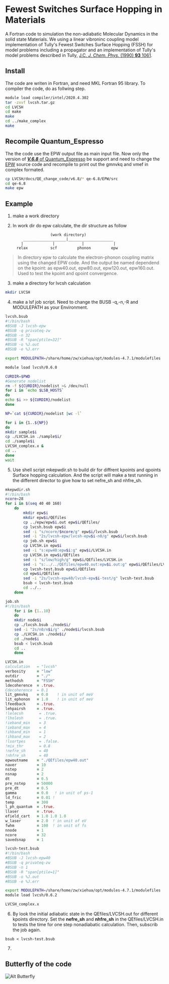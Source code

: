 # Fewest Switches Surface Hopping in Materials

A Fortran code to simulation the non-adiabatic Molecular Dynamics in the solid state Materials.
We using a linear vibroninc coupling model implementation of Tully's Fewest Switches Surface Hopping (FSSH) for model problems including
a propagator and an implementation of Tully's model problems described in Tully, [J.C. _J. Chem. Phys._ (1990) **93** 1061](https://aip.scitation.org/doi/abs/10.1063/1.459170).

## Install

The code are writen in Fortran, and need MKL Fortran 95 library. To compiler the code, do as follwing step.

```bash {.line-numbers}
module load compiler/intel/2020.4.302
tar -zxvf lvcsh.tar.gz
cd LVCSH  
cd make  
make    
cd ../make_complex  
make  
```

## Recompile Quantum_Espresso

The the code use the EPW output file as main input file. Now only the version of [***V.6.8*** of Quantum_Espresso](https://github.com/QEF/q-e/releases/tag/qe-6.8) be support and need to change the [EPW](https://epw-code.org/) source code and recompile to print out the gmnvkq and vmef in complex formated.

```bash {.line-numbers}
cp LVCSH/docs/QE_change_code/v6.8/* qe-6.8/EPW/src
cd qe-6.8
make epw
```  

## Example

1. make a work directory  

2. In work dir do epw calculate, the dir structure as follow  

```
                    (work directory)  
        ___________________|____________________
       |             |            |             |     
     relax          scf         phonon         epw 
```  

>In directory epw to calculate the electron-phonon coupling matrix using the changed EPW code. And the output be named dependend on the kpoint: as epw40.out, epw80.out, epw120.out, epw160.out. Used to test the kpoint and qpoint convergence.  

3. make a directory for lvcsh calculation  

```bash
mkdir LVCSH
```

4. make a lsf job script. Need to change the BUSB -q,-n,-R and MODULEPATH as your Environment.   

```bash
lvcsh.bsub
#!/bin/bash
#BSUB -J lvcsh-epw
#BSUB -q privateq-zw
#BSUB -n 32
#BSUB -R "span[ptile=32]"
#BSUB -o %J.out
#BSUB -e %J.err

export MODULEPATH=/share/home/zw/xiehua/opt/modules-4.7.1/modulefiles

module load lvcsh/0.6.0

CURDIR=$PWD
#Generate nodelist
rm -f ${CURDIR}/nodelist >& /dev/null
for i in `echo $LSB_HOSTS`
do
echo $i >> ${CURDIR}/nodelist
done

NP=`cat ${CURDIR}/nodelist |wc -l`

for i in {1..${NP}}
do
mkdir sample$i
cp ./LVCSH.in ./sample$i/
cd ./sample$i
LVCSH_complex.x &
cd ..
done
wait

```

5. Use shell script mkepwdir.sh to build dir for diffrent kpoints and qpoints Surface hopping calculation. And the script will make a test running in the different director to give how to set nefre_sh and nhfre_sh.  

```bash
mkepwdir.sh
#!/bin/bash
ncore=28
for i in $(seq 40 40 160)
    do 
        mkdir epw$i
        mkdir epw$i/QEfiles
        cp ../epw/epw$i.out epw$i/QEfiles/
        cp lvcsh.bsub epw$i
        sed -i "s/ncore/$ncore/g" epw$i/lvcsh.bsub
        sed -i "2s/lvcsh-epw/lvcsh-epw$i-n0/g" epw$i/lvcsh.bsub
        cp job.sh epw$i
        cp LVCSH.in epw$i
        sed -i "s:epw40:epw$i:g" epw$i/LVCSH.in
        cp LVCSH.in epw$i/QEfiles
        sed -i "s/low/high/g" epw$i/QEfiles/LVCSH.in
        sed -i "s:../../QEfiles/epw40.out:epw$i.out:g" epw$i/QEfiles/LVCSH.in
        cp lvcsh-test.bsub epw$i/QEfiles
        cd epw$i/QEfiles
        sed -i "2s/lvcsh-epw40/lvcsh-epw$i-test/g" lvcsh-test.bsub
        bsub < lvcsh-test.bsub
        cd ../..
    done
```  

```bash
job.sh
#!/bin/bash
    for i in {1..10}
    do 
    mkdir node$i
    cp ./lvcsh.bsub ./node$i/
    sed -i "2s/n0/n$i/g" ./node$i/lvcsh.bsub
    cp ./LVCSH.in ./node$i/
    cd ./node$i
    bsub < lvcsh.bsub
    cd ..
    done  
```

```fortran
LVCSH.in
calculation   = "lvcsh"
verbosity     = "low"
outdir        = "./"
methodsh      = "FSSH"
ldecoherence  = .true.
Cdecoherence  = 0.1
lit_gmnvkq    = 0.0    ! in unit of meV
lit_ephonon   = 1.0    ! in unit of meV
lfeedback     = .true.
lehpairsh     = .true.
!lelecsh       = .true.
!lholesh       = .true.
!ieband_min    = 3
!ieband_max    = 4
!ihband_min    = 1
!ihband_max    = 2
!lsortpes      = .false.
!mix_thr       = 0.8
!nefre_sh      = 40
!nhfre_sh      = 40
epwoutname    = "./QEfiles/epw40.out"
naver         = 10
nstep         = 2
nsnap         = 2
dt            = 0.5
pre_nstep     = 50000
pre_dt        = 0.5
gamma         = 0.0   ! in unit of ps-1
ld_fric       = 0.01 !
temp          = 300
l_ph_quantum  = .true.
llaser        = .true.
efield_cart   = 1.0 1.0 1.0
w_laser       = 2.0  ! in unit of eV
fwhm          = 100  ! in unit of fs
nnode         = 1
ncore         = 32
savedsnap     = 1
```  

```bash
lvcsh-test.bsub
#!/bin/bash
#BSUB -J lvcsh-epw40
#BSUB -q privateq-zw
#BSUB -n 1
#BSUB -R "span[ptile=1]"
#BSUB -o %J.out
#BSUB -e %J.err

export MODULEPATH=/share/home/zw/xiehua/opt/modules-4.7.1/modulefiles
module load lvcsh/0.6.2

LVCSH_complex.x

```  

6. By look the initial adiabatic state in the QEfiles/LVCSH.out for different kpoints directory. Set the **nefre_sh** and **nhfre_sh** in the QEfiles/LVCSH.in to tests the time for one step nonadiabatic calculation. Then, subscrib the job again.  

```shell
bsub < lvcsh-test.bsub
```

7. 

## Butterfly of the code

![Alt Butterfly](https://github.com/xh125/MarkdownImage/raw/main/Image/Butterfly-lvcsh.png)
